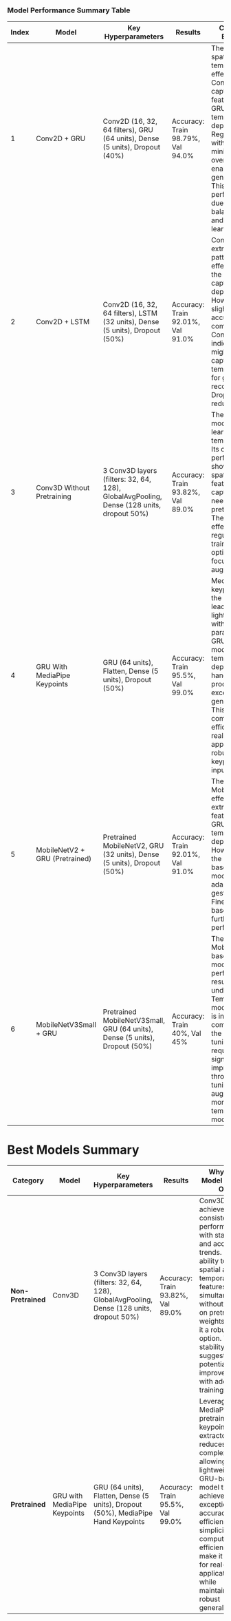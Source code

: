 ### Model Performance Summary Table

| **Index** | **Model**                     | **Key Hyperparameters**                                                                 | **Results**                             | **Conclusion & Explanation**                                                                                                                                                                                                                                                                                                       |
|-----------|--------------------------------|-----------------------------------------------------------------------------------------|------------------------------------------|-------------------------------------------------------------------------------------------------------------------------------------------------------------------------------------------------------------------------------------------------------------------------------------------------------------------------------------|
| 1         | Conv2D + GRU                  | Conv2D (16, 32, 64 filters), GRU (64 units), Dense (5 units), Dropout (40%)             | Accuracy: Train 98.79%, Val 94.0%        | The model learns spatial and temporal features effectively. Conv2D layers capture spatial features, while GRU layers handle temporal dependencies. Regularization with dropout minimizes overfitting, enabling strong generalization. This model performs robustly due to the balance of spatial and temporal learning.                   |
| 2         | Conv2D + LSTM                 | Conv2D (16, 32, 64 filters), LSTM (32 units), Dense (5 units), Dropout (50%)            | Accuracy: Train 92.01%, Val 91.0%        | Conv2D layers extract spatial patterns effectively, while the LSTM layer captures temporal dependencies. However, its slightly lower accuracy compared to Conv2D+GRU indicates GRUs might better capture the temporal nuances for gesture recognition tasks. Dropout helps reduce overfitting.                                           |
| 3         | Conv3D Without Pretraining     | 3 Conv3D layers (filters: 32, 64, 128), GlobalAvgPooling, Dense (128 units, dropout 50%) | Accuracy: Train 93.82%, Val 89.0%        | The Conv3D model effectively learns spatial and temporal features. Its consistent performance shows that raw spatial-temporal features are well captured without needing a pretrained base. The dropout layer effectively regularizes training. Further optimization could focus on data augmentation.                              |
| 4         | GRU With MediaPipe Keypoints   | GRU (64 units), Flatten, Dense (5 units), Dropout (50%)                                  | Accuracy: Train 95.5%, Val 99.0%         | MediaPipe keypoints simplify the input space, leading to a lightweight model with only 25k parameters. The GRU efficiently models the temporal dependencies in hand gestures, producing excellent generalization. This approach is computationally efficient, ideal for real-time applications, and robust due to keypoint-based input. |
| 5         | MobileNetV2 + GRU (Pretrained) | Pretrained MobileNetV2, GRU (32 units), Dense (5 units), Dropout (50%)                  | Accuracy: Train 92.01%, Val 91.0%        | The pretrained MobileNetV2 effectively extracts spatial features, while the GRU layer models temporal dependencies. However, freezing the pretrained base limits the model’s ability to adapt to specific gesture tasks. Fine-tuning the base layers could further improve performance.                                                  |
| 6         | MobileNetV3Small + GRU         | Pretrained MobileNetV3Small, GRU (64 units), Dense (5 units), Dropout (50%)             | Accuracy: Train 40%, Val 45%             | The frozen MobileNetV3Small base limits the model’s performance, resulting in underfitting. Temporal modeling via GRU is insufficient to compensate for the lack of fine-tuning. This model requires significant improvements through fine-tuning, data augmentation, or more robust temporal modeling.                                   |

# Best Models Summary

| **Category**        | **Model**                     | **Key Hyperparameters**                                                                 | **Results**                             | **Why This Model Stands Out**                                                                                                                                                                                                                                                              |
|----------------------|--------------------------------|-----------------------------------------------------------------------------------------|------------------------------------------|---------------------------------------------------------------------------------------------------------------------------------------------------------------------------------------------------------------------------------------------------------------------------------------------|
| **Non-Pretrained**   | Conv3D                        | 3 Conv3D layers (filters: 32, 64, 128), GlobalAvgPooling, Dense (128 units, dropout 50%) | Accuracy: Train 93.82%, Val 89.0%        | Conv3D achieves consistent performance with stable loss and accuracy trends. Its ability to learn spatial and temporal features simultaneously, without relying on pretrained weights, makes it a robust option. The stability suggests potential for improvement with additional training.           |
| **Pretrained**       | GRU with MediaPipe Keypoints  | GRU (64 units), Flatten, Dense (5 units), Dropout (50%), MediaPipe Hand Keypoints       | Accuracy: Train 95.5%, Val 99.0%         | Leveraging MediaPipe’s pretrained keypoint extractor reduces input complexity, allowing the lightweight GRU-based model to achieve exceptional accuracy and efficiency. Its simplicity and computational efficiency make it ideal for real-time applications while maintaining robust generalization. |
